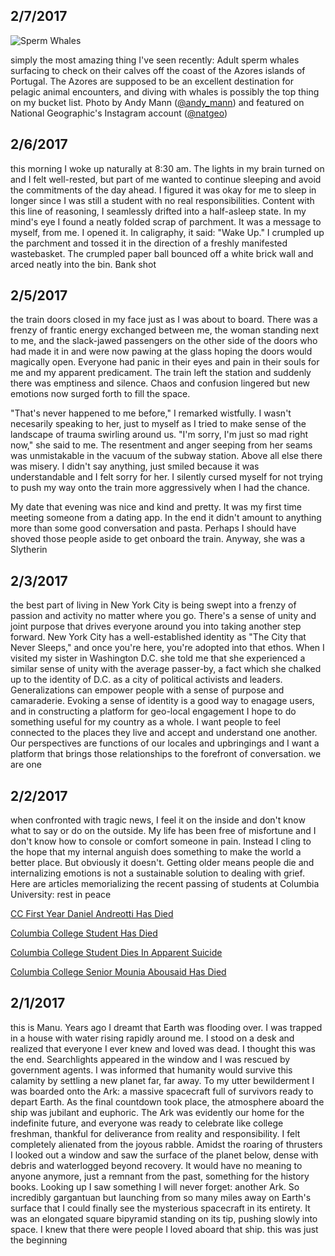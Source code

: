 ## 2/7/2017
![Sperm Whales](https://scontent-lga3-1.cdninstagram.com/t51.2885-15/e35/16464078_1617713988255336_8586157451731009536_n.jpg)

simply the most amazing thing I've seen recently: Adult sperm whales surfacing to check on their calves off the coast of the Azores islands of Portugal. The Azores are supposed to be an excellent destination for pelagic animal encounters, and diving with whales is possibly the top thing on my bucket list. Photo by Andy Mann ([@andy_mann](https://www.instagram.com/andy_mann/)) and featured on National Geographic's Instagram account ([@natgeo](https://www.instagram.com/natgeo/))


## 2/6/2017
this morning I woke up naturally at 8:30 am. The lights in my brain turned on and I felt well-rested, but part of me wanted to continue sleeping and avoid the commitments of the day ahead. I figured it was okay for me to sleep in longer since I was still a student with no real responsibilities. Content with this line of reasoning, I seamlessly drifted into a half-asleep state. In my mind's eye I found a neatly folded scrap of parchment. It was a message to myself, from me. I opened it. In caligraphy, it said: "Wake Up." I crumpled up the parchment and tossed it in the direction of a freshly manifested wastebasket. The crumpled paper ball bounced off a white brick wall and arced neatly into the bin. Bank shot

## 2/5/2017
the train doors closed in my face just as I was about to board. There was a frenzy of frantic energy exchanged between me, the woman standing next to me, and the slack-jawed passengers on the other side of the doors who had made it in and were now pawing at the glass hoping the doors would magically open. Everyone had panic in their eyes and pain in their souls for me and my apparent predicament. The train left the station and suddenly there was emptiness and silence. Chaos and confusion lingered but new emotions now surged forth to fill the space.

"That's never happened to me before," I remarked wistfully. I wasn't necesarily speaking to her, just to myself as I tried to make sense of the landscape of trauma swirling around us. "I'm sorry, I'm just so mad right now," she said to me. The resentment and anger seeping from her seams was unmistakable in the vacuum of the subway station. Above all else there was misery. I didn't say anything, just smiled because it was understandable and I felt sorry for her. I silently cursed myself for not trying to push my way onto the train more aggressively when I had the chance.

My date that evening was nice and kind and pretty. It was my first time meeting someone from a dating app. In the end it didn't amount to anything more than some good conversation and pasta. Perhaps I should have shoved those people aside to get onboard the train. Anyway, she was a Slytherin

## 2/3/2017
the best part of living in New York City is being swept into a frenzy of passion and activity no matter where you go. There's a sense of unity and joint purpose that drives everyone around you into taking another step forward. New York City has a well-established identity as "The City that Never Sleeps," and once you're here, you're adopted into that ethos. When I visited my sister in Washington D.C. she told me that she experienced a similar sense of unity with the average passer-by, a fact which she chalked up to the identity of D.C. as a city of political activists and leaders. Generalizations can empower people with a sense of purpose and camaraderie. Evoking a sense of identity is a good way to enagage users, and in constructing a platform for geo-local engagement I hope to do something useful for my country as a whole. I want people to feel connected to the places they live and accept and understand one another. Our perspectives are functions of our locales and upbringings and I want a platform that brings those relationships to the forefront of conversation. we are one

## 2/2/2017
when confronted with tragic news, I feel it on the inside and don't know what to say or do on the outside. My life has been free of misfortune and I don't know how to console or comfort someone in pain. Instead I cling to the hope that my internal anguish does something to make the world a better place. But obviously it doesn't. Getting older means people die and internalizing emotions is not a sustainable solution to dealing with grief. Here are articles memorializing the recent passing of students at Columbia University: rest in peace 

[CC First Year Daniel Andreotti Has Died](http://columbiaspectator.com/news/2017/01/24/cc-first-year-daniel-andreotti-has-died)

[Columbia College Student Has Died](http://columbiaspectator.com/news/2017/01/23/columbia-college-student-has-died)

[Columbia College Student Dies In Apparent Suicide](http://columbiaspectator.com/news/2017/01/19/columbia-college-student-dies-apparent-suicide)

[Columbia College Senior Mounia Abousaid Has Died](http://columbiaspectator.com/news/2016/12/19/columbia-college-senior-mounia-abousaid-has-died)


## 2/1/2017
this is Manu. Years ago I dreamt that Earth was flooding over. I was trapped in a house with water rising rapidly around me. I stood on a desk and realized that everyone I ever knew and loved was dead. I thought this was the end. Searchlights appeared in the window and I was rescued by government agents. I was informed that humanity would survive this calamity by settling a new planet far, far away. To my utter bewilderment I was boarded onto the Ark: a massive spacecraft full of survivors ready to depart Earth. As the final countdown took place, the atmosphere aboard the ship was jubilant and euphoric. The Ark was evidently our home for the indefinite future, and everyone was ready to celebrate like college freshman, thankful for deliverance from reality and responsibility. I felt completely alienated from the joyous rabble. Amidst the roaring of thrusters I looked out a window and saw the surface of the planet below, dense with debris and waterlogged beyond recovery. It would have no meaning to anyone anymore, just a remnant from the past, something for the history books. Looking up I saw something I will never forget: another Ark. So incredibly gargantuan but launching from so many miles away on Earth's surface that I could finally see the mysterious spacecraft in its entirety. It was an elongated square bipyramid standing on its tip, pushing slowly into space. I knew that there were people I loved aboard that ship. this was just the beginning
